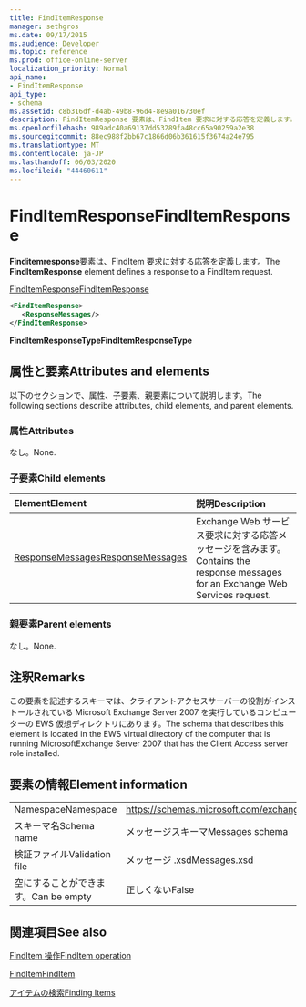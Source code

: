 ```yaml
---
title: FindItemResponse
manager: sethgros
ms.date: 09/17/2015
ms.audience: Developer
ms.topic: reference
ms.prod: office-online-server
localization_priority: Normal
api_name:
- FindItemResponse
api_type:
- schema
ms.assetid: c8b316df-d4ab-49b8-96d4-8e9a016730ef
description: FindItemResponse 要素は、FindItem 要求に対する応答を定義します。
ms.openlocfilehash: 989adc40a69137dd53289fa48cc65a90259a2e38
ms.sourcegitcommit: 88ec988f2bb67c1866d06b361615f3674a24e795
ms.translationtype: MT
ms.contentlocale: ja-JP
ms.lasthandoff: 06/03/2020
ms.locfileid: "44460611"
---
```

# <a name="finditemresponse"></a><span data-ttu-id="8b516-103">FindItemResponse</span><span class="sxs-lookup"><span data-stu-id="8b516-103">FindItemResponse</span></span>

<span data-ttu-id="8b516-104">**Finditemresponse**要素は、FindItem 要求に対する応答を定義します。</span><span class="sxs-lookup"><span data-stu-id="8b516-104">The **FindItemResponse** element defines a response to a FindItem request.</span></span> 
  
[<span data-ttu-id="8b516-105">FindItemResponse</span><span class="sxs-lookup"><span data-stu-id="8b516-105">FindItemResponse</span></span>](finditemresponse.md)
  
```xml
<FindItemResponse>
   <ResponseMessages/>
</FindItemResponse>
```

 <span data-ttu-id="8b516-106">**FindItemResponseType**</span><span class="sxs-lookup"><span data-stu-id="8b516-106">**FindItemResponseType**</span></span>
## <a name="attributes-and-elements"></a><span data-ttu-id="8b516-107">属性と要素</span><span class="sxs-lookup"><span data-stu-id="8b516-107">Attributes and elements</span></span>

<span data-ttu-id="8b516-108">以下のセクションで、属性、子要素、親要素について説明します。</span><span class="sxs-lookup"><span data-stu-id="8b516-108">The following sections describe attributes, child elements, and parent elements.</span></span>
  
### <a name="attributes"></a><span data-ttu-id="8b516-109">属性</span><span class="sxs-lookup"><span data-stu-id="8b516-109">Attributes</span></span>

<span data-ttu-id="8b516-110">なし。</span><span class="sxs-lookup"><span data-stu-id="8b516-110">None.</span></span>
  
### <a name="child-elements"></a><span data-ttu-id="8b516-111">子要素</span><span class="sxs-lookup"><span data-stu-id="8b516-111">Child elements</span></span>

|<span data-ttu-id="8b516-112">**Element**</span><span class="sxs-lookup"><span data-stu-id="8b516-112">**Element**</span></span>|<span data-ttu-id="8b516-113">**説明**</span><span class="sxs-lookup"><span data-stu-id="8b516-113">**Description**</span></span>|
|:-----|:-----|
|[<span data-ttu-id="8b516-114">ResponseMessages</span><span class="sxs-lookup"><span data-stu-id="8b516-114">ResponseMessages</span></span>](responsemessages.md) <br/> |<span data-ttu-id="8b516-115">Exchange Web サービス要求に対する応答メッセージを含みます。</span><span class="sxs-lookup"><span data-stu-id="8b516-115">Contains the response messages for an Exchange Web Services request.</span></span>  <br/> |
   
### <a name="parent-elements"></a><span data-ttu-id="8b516-116">親要素</span><span class="sxs-lookup"><span data-stu-id="8b516-116">Parent elements</span></span>

<span data-ttu-id="8b516-117">なし。</span><span class="sxs-lookup"><span data-stu-id="8b516-117">None.</span></span>
  
## <a name="remarks"></a><span data-ttu-id="8b516-118">注釈</span><span class="sxs-lookup"><span data-stu-id="8b516-118">Remarks</span></span>

<span data-ttu-id="8b516-119">この要素を記述するスキーマは、クライアントアクセスサーバーの役割がインストールされている Microsoft Exchange Server 2007 を実行しているコンピューターの EWS 仮想ディレクトリにあります。</span><span class="sxs-lookup"><span data-stu-id="8b516-119">The schema that describes this element is located in the EWS virtual directory of the computer that is running MicrosoftExchange Server 2007 that has the Client Access server role installed.</span></span>
  
## <a name="element-information"></a><span data-ttu-id="8b516-120">要素の情報</span><span class="sxs-lookup"><span data-stu-id="8b516-120">Element information</span></span>

|||
|:-----|:-----|
|<span data-ttu-id="8b516-121">Namespace</span><span class="sxs-lookup"><span data-stu-id="8b516-121">Namespace</span></span>  <br/> |https://schemas.microsoft.com/exchange/services/2006/messages  <br/> |
|<span data-ttu-id="8b516-122">スキーマ名</span><span class="sxs-lookup"><span data-stu-id="8b516-122">Schema name</span></span>  <br/> |<span data-ttu-id="8b516-123">メッセージスキーマ</span><span class="sxs-lookup"><span data-stu-id="8b516-123">Messages schema</span></span>  <br/> |
|<span data-ttu-id="8b516-124">検証ファイル</span><span class="sxs-lookup"><span data-stu-id="8b516-124">Validation file</span></span>  <br/> |<span data-ttu-id="8b516-125">メッセージ .xsd</span><span class="sxs-lookup"><span data-stu-id="8b516-125">Messages.xsd</span></span>  <br/> |
|<span data-ttu-id="8b516-126">空にすることができます。</span><span class="sxs-lookup"><span data-stu-id="8b516-126">Can be empty</span></span>  <br/> |<span data-ttu-id="8b516-127">正しくない</span><span class="sxs-lookup"><span data-stu-id="8b516-127">False</span></span>  <br/> |
   
## <a name="see-also"></a><span data-ttu-id="8b516-128">関連項目</span><span class="sxs-lookup"><span data-stu-id="8b516-128">See also</span></span>



[<span data-ttu-id="8b516-129">FindItem 操作</span><span class="sxs-lookup"><span data-stu-id="8b516-129">FindItem operation</span></span>](finditem-operation.md)
  
[<span data-ttu-id="8b516-130">FindItem</span><span class="sxs-lookup"><span data-stu-id="8b516-130">FindItem</span></span>](finditem.md)


[<span data-ttu-id="8b516-131">アイテムの検索</span><span class="sxs-lookup"><span data-stu-id="8b516-131">Finding Items</span></span>](https://msdn.microsoft.com/library/63af1f9c-464b-4fca-9ae3-3d60f24ca93c%28Office.15%29.aspx)

